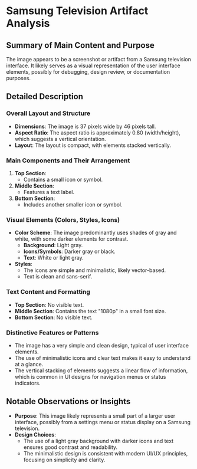 # Samsung Television Artifact Analysis

## Summary of Main Content and Purpose
The image appears to be a screenshot or artifact from a Samsung television interface. It likely serves as a visual representation of the user interface elements, possibly for debugging, design review, or documentation purposes.

## Detailed Description

### Overall Layout and Structure
- **Dimensions**: The image is 37 pixels wide by 46 pixels tall.
- **Aspect Ratio**: The aspect ratio is approximately 0.80 (width/height), which suggests a vertical orientation.
- **Layout**: The layout is compact, with elements stacked vertically.

### Main Components and Their Arrangement
1. **Top Section**:
   - Contains a small icon or symbol.
2. **Middle Section**:
   - Features a text label.
3. **Bottom Section**:
   - Includes another smaller icon or symbol.

### Visual Elements (Colors, Styles, Icons)
- **Color Scheme**: The image predominantly uses shades of gray and white, with some darker elements for contrast.
  - **Background**: Light gray.
  - **Icons/Symbols**: Darker gray or black.
  - **Text**: White or light gray.
- **Styles**:
  - The icons are simple and minimalistic, likely vector-based.
  - Text is clean and sans-serif.

### Text Content and Formatting
- **Top Section**: No visible text.
- **Middle Section**: Contains the text "1080p" in a small font size.
- **Bottom Section**: No visible text.

### Distinctive Features or Patterns
- The image has a very simple and clean design, typical of user interface elements.
- The use of minimalistic icons and clear text makes it easy to understand at a glance.
- The vertical stacking of elements suggests a linear flow of information, which is common in UI designs for navigation menus or status indicators.

## Notable Observations or Insights
- **Purpose**: This image likely represents a small part of a larger user interface, possibly from a settings menu or status display on a Samsung television.
- **Design Choices**:
  - The use of a light gray background with darker icons and text ensures good contrast and readability.
  - The minimalistic design is consistent with modern UI/UX principles, focusing on simplicity and clarity.